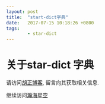 ```yaml
---
layout: post
title:  "start-dict字典"
date:   2017-07-15 10:18:26 +0800
tags:
        - star-dict
---
```


# 关于star-dict 字典
请访问[胡正博客](http://huzheng.org), 留言向其获取相关信息.

继续访问[瀚海星空](http://abloz.com)
